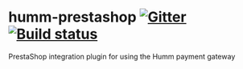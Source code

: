 # humm-prestashop [![Gitter](https://badges.gitter.im/humm/humm-prestashop.svg)](https://gitter.im/humm/humm-prestashop?utm_source=badge&utm_medium=badge&utm_campaign=pr-badge) [![Build status](https://ci.appveyor.com/api/projects/status/jgrgyfkq3147nh8l?svg=true)](https://ci.appveyor.com/project/humm/humm-prestashop)
PrestaShop integration plugin for using the Humm payment gateway